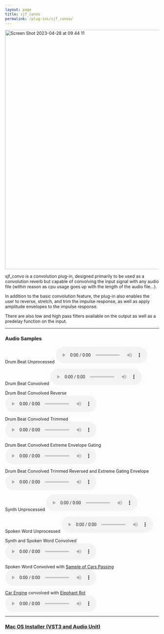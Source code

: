 ```yaml
---
layout: page
title: sjf_convo
permalink: /plug-ins/sjf_convo/
---
```

<img width="781" alt="Screen Shot 2023-04-28 at 09 44 11" src="https://user-images.githubusercontent.com/12850558/235100836-e2efa1fc-10b8-4c5a-b70d-19d92d01397e.png">





sjf_convo is a convolution plug-in, designed primarily to be used as a convolution reverb but capable of convolving the input signal with any audio file (within reason as cpu usage goes up with the length of the audio file...). 

In addition to the basic convolution feature, the plug-in also enables the user to reverse, stretch, and trim the impulse response, as well as apply amplitude envelopes to the impulse response.

There are also low and high pass filters available on the output as well as a predelay function on the input.

---

### Audio Samples
Drum Beat Unprocessed
<audio controls>
<source src="/MP3s/DrumBeatDry [2023-04-28 141059].mp3" type="audio/mp3">
</audio>

Drum Beat Convolved
<audio controls>
<source src="/MP3s/drumBeatconvolved [2023-04-28 153912].mp3" type="audio/mp3">
</audio>


Drum Beat Convolved Reverse
<audio controls>
<source src="/MP3s/drumBeatconvolved-reversed [2023-04-28 141401].mp3" type="audio/mp3">
</audio>

Drum Beat Convolved Trimmed
<audio controls>
<source src="/MP3s/drumBeatconvolved-trimed [2023-04-28 141512].mp3" type="audio/mp3">
</audio>

Drum Beat Convolved Extreme Envelope Gating
<audio controls>
<source src="/MP3s/drumBeatconvolved_gatedEnvelope [2023-04-28 141822].mp3" type="audio/mp3">
</audio>

Drum Beat Convolved Trimmed Reversed and Extreme Gating Envelope
<audio controls>
<source src="/MP3s/drumBeatconvolved-trimReverseEnvelope [2023-04-28 141920].mp3" type="audio/mp3">
</audio>


Synth Unprocessed
<audio controls>
<source src="/MP3s/synthChord2 [2023-04-28 143227].mp3" type="audio/mp3">
</audio>


Spoken Word Unprocessed
<audio controls>
<source src="/MP3s/spokenWord [2023-04-28 143929].mp3" type="audio/mp3">
</audio>


Synth and Spoken Word Convolved
<audio controls>
<source src="/MP3s/spokenWordAndSynthChordConvolved [2023-04-28 144036].mp3" type="audio/mp3">
</audio>


Spoken Word Convolved with [Sample of Cars Passing](https://freesound.org/people/InspectorJ/sounds/416439/)
<audio controls>
<source src="/MP3s/spokenWordAndCarsConvolved [2023-04-28 145527].mp3" type="audio/mp3">
</audio>

[Car Engine](https://freesound.org/people/prometheus888/sounds/458461/) convolved with [Elephant Rot](https://freesound.org/people/roubignolle/sounds/34686/)
<audio controls>
<source src="/MP3s/carEngineAndElephantRotConvolved [2023-04-28 152139].mp3" type="audio/mp3">
</audio>

---

### [Mac OS Installer (VST3 and Audio Unit)](https://drive.google.com/file/d/1jVYcYEft5b-7BlbJ_iTxiUKNn5Zd2WY1/view?usp=sharing)
